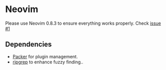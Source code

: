 # Neovim

Please use Neovim 0.8.3 to ensure everything works properly. Check [issue #1](https://github.com/EduardoRodriguesF/nvim/issues/1)

## Dependencies 

- [Packer](https://github.com/wbthomason/packer.nvim) for plugin management.
- [ripgrep](https://github.com/BurntSushi/ripgrep) to enhance fuzzy finding..
